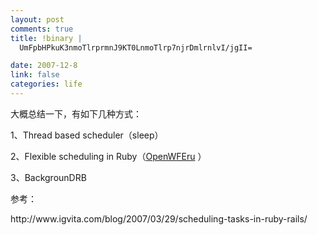 ```yaml
--- 
layout: post
comments: true
title: !binary |
  UmFpbHPkuK3nmoTlrprmnJ9KT0LnmoTlrp7njrDmlrnlvI/jgII=

date: 2007-12-8
link: false
categories: life
---
```

<p>大概总结一下，有如下几种方式：</p>
<p>1、Thread based scheduler（sleep）</p>
<p>2、Flexible scheduling in Ruby（<a href="http://openwferu.rubyforge.org/">OpenWFEru</a> ）</p>
<p>3、BackgrounDRB</p>
<p>参考：</p>
<p>http://www.igvita.com/blog/2007/03/29/scheduling-tasks-in-ruby-rails/</p>
